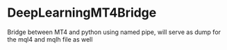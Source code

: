 # DeepLearningMT4Bridge
Bridge between MT4 and python using named pipe, will serve as dump for the mql4 and mqlh file as well
